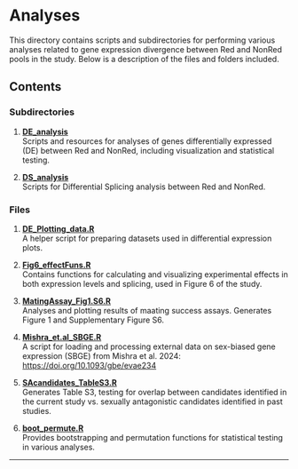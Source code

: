 # Analyses

This directory contains scripts and subdirectories for performing various analyses related to gene expression divergence between Red and NonRed pools in the study. Below is a description of the files and folders included.

## Contents

### Subdirectories
1. **[DE_analysis](https://github.com/mchlleliu/MaleLimitedEvo/tree/main/Analyses/DE_analysis)**  
   Scripts and resources for analyses of genes differentially expressed (DE) between Red and NonRed, including visualization and statistical testing.

2. **[DS_analysis](https://github.com/mchlleliu/MaleLimitedEvo/tree/main/Analyses/DS_analysis)**  
   Scripts for Differential Splicing analysis between Red and NonRed.

### Files
1. **[DE_Plotting_data.R](https://github.com/mchlleliu/MaleLimitedEvo/blob/main/Analyses/DE_Plotting_data.R)**  
   A helper script for preparing datasets used in differential expression plots.

2. **[Fig6_effectFuns.R](https://github.com/mchlleliu/MaleLimitedEvo/blob/main/Analyses/Fig6_effectFuns.R)**  
   Contains functions for calculating and visualizing experimental effects in both expression levels and splicing, used in Figure 6 of the study.

3. **[MatingAssay_Fig1.S6.R](https://github.com/mchlleliu/MaleLimitedEvo/blob/main/Analyses/MatingAssay_Fig1.S6.R)**  
   Analyses and plotting results of maating success assays. Generates Figure 1 and Supplementary Figure S6. 

4. **[Mishra_et.al_SBGE.R](https://github.com/mchlleliu/MaleLimitedEvo/blob/main/Analyses/Mishra_et.al_SBGE.R)**  
   A script for loading and processing external data on sex-biased gene expression (SBGE) from Mishra et al. 2024: https://doi.org/10.1093/gbe/evae234 

5. **[SAcandidates_TableS3.R](https://github.com/mchlleliu/MaleLimitedEvo/blob/main/Analyses/SAcandidates_TableS3.R)**  
   Generates Table S3, testing for overlap between candidates identified in the current study vs. sexually antagonistic candidates identified in past studies.

6. **[boot_permute.R](https://github.com/mchlleliu/MaleLimitedEvo/blob/main/Analyses/boot_permute.R)**  
   Provides bootstrapping and permutation functions for statistical testing in various analyses. 

---

